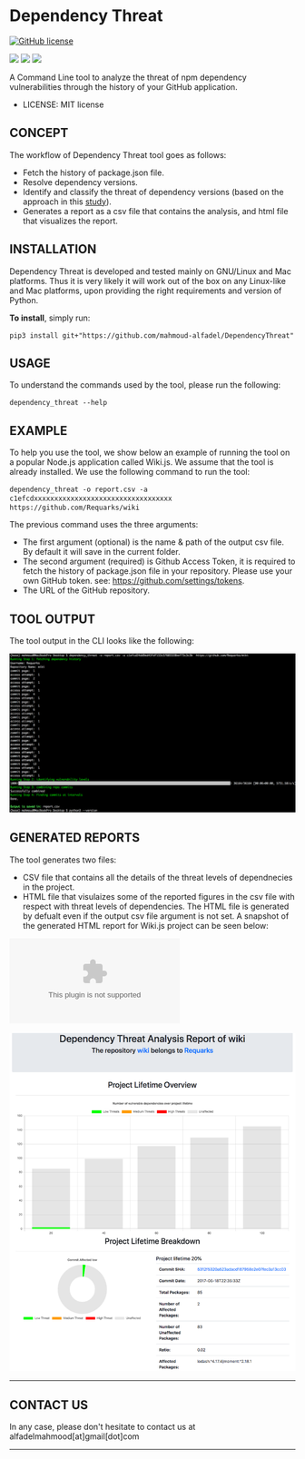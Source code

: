 Dependency Threat
=================
[![GitHub license](https://img.shields.io/github/license/Naereen/StrapDown.js.svg)](https://github.com/Naereen/StrapDown.js/blob/master/LICENSE)

![](https://badgen.net/badge/version/v1.0.0/red)
![](https://badgen.net/badge/python/3.5|3.6|3.7/blue)
![](https://badgen.net/badge/PRs/Welcome/green)
   
A Command Line tool to analyze the threat of npm dependency vulnerabilities through the history of your GitHub application.

* LICENSE: MIT license


CONCEPT
---------------------------------------------------------------------
The workflow of Dependency Threat tool goes as follows:

* Fetch the history of package.json file.
* Resolve dependency versions.
* Identify and classify the threat of dependency versions (based on the approach in this [study](https://arxiv.org/abs/2009.09019)).
* Generates a report as a csv file that contains the analysis, and html file that visualizes the report.


INSTALLATION
-----------------------
Dependency Threat is developed and tested mainly on GNU/Linux and Mac platforms. Thus it is very likely it will work out of the box
on any Linux-like and Mac platforms, upon providing the right requirements and version of Python.

**To install**, simply run:
```
pip3 install git+"https://github.com/mahmoud-alfadel/DependencyThreat"
```

USAGE
-----------
To understand the commands used by the tool, please run the following:
```
dependency_threat --help
```

EXAMPLE
-----------
To help you use the tool, we show below an example of running the tool on a popular Node.js application called Wiki.js. We assume that the tool is already installed. We use the following command to run the tool:
```
dependency_threat -o report.csv -a c1efcdxxxxxxxxxxxxxxxxxxxxxxxxxxxxxxxxxx  https://github.com/Requarks/wiki
```
The previous command uses the three arguments:
* The first argument (optional) is the name & path of the output csv file. By default it will save in the current folder.
* The second argument (required) is Github Access Token, it is required to fetch the history of package.json file  in your repository. Please use your own GitHub token. see: https://github.com/settings/tokens.
* The URL of the GitHub repository.


TOOL OUTPUT
-----------
The tool output  in the CLI looks like the following:

![alt text](https://github.com/mahmoud-alfadel/Figure/blob/main/Fig2.png)


GENERATED REPORTS
-----------
The tool generates two files: 
* CSV file that contains all the details of the threat levels of dependnecies in the project.
* HTML file that visulaizes some of the reported  figures  in the csv file with respect with threat levels of dependencies. The HTML file is generated by defualt even if the output csv file argument is not set. A snapshot of the generated HTML report for Wiki.js project can be seen below:
<embed src="https://github.com/mahmoud-alfadel/Vagrant-Tool-Demo/blob/master/report.html" type="application/html">

![alt text](https://github.com/mahmoud-alfadel/Figure/blob/main/report.png)


---
**CONTACT US**
-----------
In any case, please don't hesitate to contact us at alfadelmahmood[at]gmail[dot]com

---
